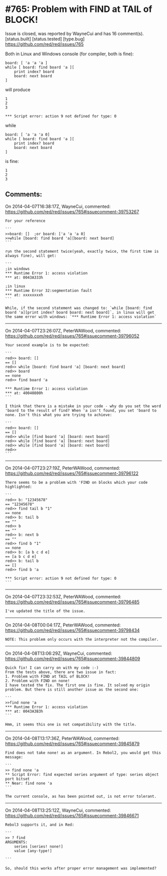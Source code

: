 
#765: Problem with FIND at TAIL of BLOCK!
================================================================================
Issue is closed, was reported by WayneCui and has 16 comment(s).
[status.built] [status.tested] [type.bug]
<https://github.com/red/red/issues/765>

Both in Linux and Windows console (for compiler, both is fine):

```
board: [ 'a 'a 'a ]
while [ board: find board 'a ][
    print index? board 
    board: next board
]
```

will produce 

```
1
2
3

*** Script error: action 9 not defined for type: 0
```

while

```
board: [ 'a 'a 'a 0]
while [ board: find board 'a ][
    print index? board 
    board: next board
]
```

is fine:

```
1
2
3
```



Comments:
--------------------------------------------------------------------------------

On 2014-04-07T16:38:17Z, WayneCui, commented:
<https://github.com/red/red/issues/765#issuecomment-39753267>

    For your reference
    
    ```
    >>board: []  ;or board: ['a 'a 'a 0]
    >>while [board: find board 'a][board: next board]
    ```
    
    run the second statement twice(yeah, exactly twice, the first time is always fine), will get:
    
    ```
    ;in windows
    *** Runtime Error 1: access violation
    *** at: 0043A333h
    
    ;in linux
    *** Runtime Error 32:segmentation fault
    *** at: xxxxxxxxh
    ```
    
    While, if the second statement was changed to: `while [board: find board 'a][print index? board board: next board]`, in linux will get the same error with windows: `*** Runtime Error 1: access violation`

--------------------------------------------------------------------------------

On 2014-04-07T23:26:07Z, PeterWAWood, commented:
<https://github.com/red/red/issues/765#issuecomment-39796052>

    Your second example is to be expected:
    
    ```
    red>> board: []
    == []
    red>> while [board: find board 'a] [board: next board]
    red>> board
    == none
    red>> find board 'a
    
    *** Runtime Error 1: access violation
    *** at: 40040800h
    ```
    
    I think that there is a mistake in your code - why do you set the word 'board to the result of find? When 'a isn't found, you set 'board to none. Isn't this what you are trying to achieve:
    
    ```
    red>> board: []
    == []
    red>> while [find board 'a] [board: next board]
    red>> while [find board 'a] [board: next board]
    red>> while [find board 'a] [board: next board]
    red>> 
    ```

--------------------------------------------------------------------------------

On 2014-04-07T23:27:19Z, PeterWAWood, commented:
<https://github.com/red/red/issues/765#issuecomment-39796122>

    There seems to be a problem with 'FIND on blocks which your code highlighted:
    
    ```
    red>> b: "12345678"
    == "12345678"
    red>> find tail b "1"
    == none
    red>> b: tail b
    == ""
    red>> b
    == ""
    red>> b: next b
    == ""
    red>> find b "1"
    == none
    red>> b: [a b c d e]
    == [a b c d e]
    red>> b: tail b
    == []
    red>> find b 'a
    
    *** Script error: action 9 not defined for type: 0
    ```

--------------------------------------------------------------------------------

On 2014-04-07T23:32:53Z, PeterWAWood, commented:
<https://github.com/red/red/issues/765#issuecomment-39796485>

    I've updated the title of the issue.

--------------------------------------------------------------------------------

On 2014-04-08T00:04:17Z, PeterWAWood, commented:
<https://github.com/red/red/issues/765#issuecomment-39798434>

    NOTE: This problem only occurs with the interpreter not the compiler.

--------------------------------------------------------------------------------

On 2014-04-08T13:06:29Z, WayneCui, commented:
<https://github.com/red/red/issues/765#issuecomment-39844809>

    Quick fix! I can carry on with my code :-)
    From the tests above, there are two issue in fact:
    1. Problem with FIND at TAIL of BLOCK!
    2. Problem with FIND on none!
    I have tested the fix. The first one is fine. It solved my origin problem. But there is still another issue as the second one:
    
    ```
    >>find none 'a
    *** Runtime Error 1: access violation
    *** at: 0043A3B3h
    ```
    
    Hmm, it seems this one is not compatibility with the title.

--------------------------------------------------------------------------------

On 2014-04-08T13:17:36Z, PeterWAWood, commented:
<https://github.com/red/red/issues/765#issuecomment-39845879>

    Find does not take none! as an argument. In Rebol2, you would get this message:
    
    ```
    >> find none 'a
    ** Script Error: find expected series argument of type: series object port bitset
    ** Near: find none 'a
    ```
    
    The current console, as has been pointed out, is not error tolerant.

--------------------------------------------------------------------------------

On 2014-04-08T13:25:12Z, WayneCui, commented:
<https://github.com/red/red/issues/765#issuecomment-39846671>

    Rebol3 supports it, and in Red:
    
    ```
    >> ? find
    ARGUMENTS:
        series [series! none!]
        value [any-type!]
    
    ```
    
    So, should this works after proper error management was implemented?

